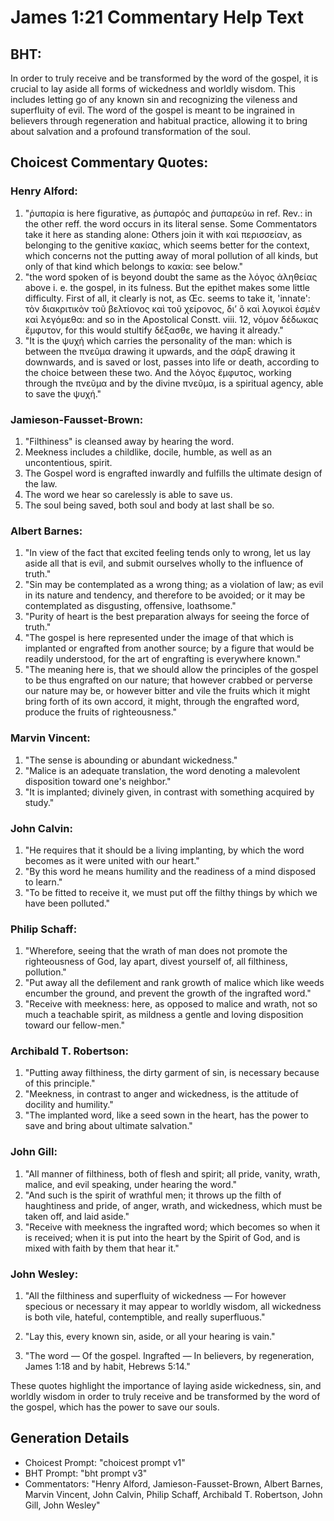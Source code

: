 # James 1:21 Commentary Help Text

## BHT:
In order to truly receive and be transformed by the word of the gospel, it is crucial to lay aside all forms of wickedness and worldly wisdom. This includes letting go of any known sin and recognizing the vileness and superfluity of evil. The word of the gospel is meant to be ingrained in believers through regeneration and habitual practice, allowing it to bring about salvation and a profound transformation of the soul.

## Choicest Commentary Quotes:
### Henry Alford:
1. "ῥυπαρία is here figurative, as ῥυπαρός and ῥυπαρεύω in ref. Rev.: in the other reff. the word occurs in its literal sense. Some Commentators take it here as standing alone: Others join it with καὶ περισσείαν, as belonging to the genitive κακίας, which seems better for the context, which concerns not the putting away of moral pollution of all kinds, but only of that kind which belongs to κακία: see below." 
2. "the word spoken of is beyond doubt the same as the λόγος ἀληθείας above i. e. the gospel, in its fulness. But the epithet makes some little difficulty. First of all, it clearly is not, as Œc. seems to take it, 'innate': τὸν διακριτικὸν τοῦ βελτίονος καὶ τοῦ χείρονος, διʼ ὃ καὶ λογικοὶ ἐσμὲν καὶ λεγόμεθα: and so in the Apostolical Constt. viii. 12, νόμον δέδωκας ἔμφυτον, for this would stultify δέξασθε, we having it already."
3. "It is the ψυχή which carries the personality of the man: which is between the πνεῦμα drawing it upwards, and the σάρξ drawing it downwards, and is saved or lost, passes into life or death, according to the choice between these two. And the λόγος ἔμφυτος, working through the πνεῦμα and by the divine πνεῦμα, is a spiritual agency, able to save the ψυχή."

### Jamieson-Fausset-Brown:
1. "Filthiness" is cleansed away by hearing the word.
2. Meekness includes a childlike, docile, humble, as well as an uncontentious, spirit.
3. The Gospel word is engrafted inwardly and fulfills the ultimate design of the law.
4. The word we hear so carelessly is able to save us.
5. The soul being saved, both soul and body at last shall be so.

### Albert Barnes:
1. "In view of the fact that excited feeling tends only to wrong, let us lay aside all that is evil, and submit ourselves wholly to the influence of truth."
2. "Sin may be contemplated as a wrong thing; as a violation of law; as evil in its nature and tendency, and therefore to be avoided; or it may be contemplated as disgusting, offensive, loathsome."
3. "Purity of heart is the best preparation always for seeing the force of truth."
4. "The gospel is here represented under the image of that which is implanted or engrafted from another source; by a figure that would be readily understood, for the art of engrafting is everywhere known."
5. "The meaning here is, that we should allow the principles of the gospel to be thus engrafted on our nature; that however crabbed or perverse our nature may be, or however bitter and vile the fruits which it might bring forth of its own accord, it might, through the engrafted word, produce the fruits of righteousness."

### Marvin Vincent:
1. "The sense is abounding or abundant wickedness." 
2. "Malice is an adequate translation, the word denoting a malevolent disposition toward one's neighbor."
3. "It is implanted; divinely given, in contrast with something acquired by study."

### John Calvin:
1. "He requires that it should be a living implanting, by which the word becomes as it were united with our heart."
2. "By this word he means humility and the readiness of a mind disposed to learn."
3. "To be fitted to receive it, we must put off the filthy things by which we have been polluted."

### Philip Schaff:
1. "Wherefore, seeing that the wrath of man does not promote the righteousness of God, lay apart, divest yourself of, all filthiness, pollution." 
2. "Put away all the defilement and rank growth of malice which like weeds encumber the ground, and prevent the growth of the ingrafted word." 
3. "Receive with meekness: here, as opposed to malice and wrath, not so much a teachable spirit, as mildness a gentle and loving disposition toward our fellow-men."

### Archibald T. Robertson:
1. "Putting away filthiness, the dirty garment of sin, is necessary because of this principle." 
2. "Meekness, in contrast to anger and wickedness, is the attitude of docility and humility." 
3. "The implanted word, like a seed sown in the heart, has the power to save and bring about ultimate salvation."

### John Gill:
1. "All manner of filthiness, both of flesh and spirit; all pride, vanity, wrath, malice, and evil speaking, under hearing the word."
2. "And such is the spirit of wrathful men; it throws up the filth of haughtiness and pride, of anger, wrath, and wickedness, which must be taken off, and laid aside."
3. "Receive with meekness the ingrafted word; which becomes so when it is received; when it is put into the heart by the Spirit of God, and is mixed with faith by them that hear it."

### John Wesley:
1. "All the filthiness and superfluity of wickedness — For however specious or necessary it may appear to worldly wisdom, all wickedness is both vile, hateful, contemptible, and really superfluous."

2. "Lay this, every known sin, aside, or all your hearing is vain."

3. "The word — Of the gospel. Ingrafted — In believers, by regeneration, James 1:18 and by habit, Hebrews 5:14."

These quotes highlight the importance of laying aside wickedness, sin, and worldly wisdom in order to truly receive and be transformed by the word of the gospel, which has the power to save our souls.


## Generation Details
- Choicest Prompt: "choicest prompt v1"
- BHT Prompt: "bht prompt v3"
- Commentators: "Henry Alford, Jamieson-Fausset-Brown, Albert Barnes, Marvin Vincent, John Calvin, Philip Schaff, Archibald T. Robertson, John Gill, John Wesley"
